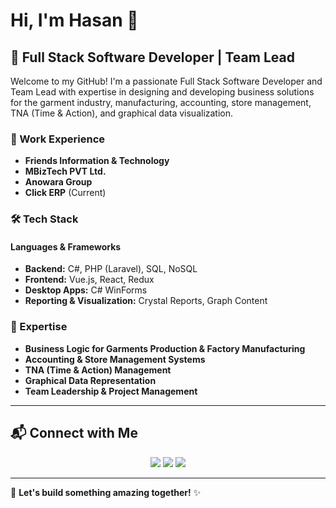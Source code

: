 # Hi, I'm Hasan 👋

## 🚀 Full Stack Software Developer | Team Lead

Welcome to my GitHub! I'm a passionate Full Stack Software Developer and Team Lead with expertise in designing and developing business solutions for the garment industry, manufacturing, accounting, store management, TNA (Time & Action), and graphical data visualization.

### 💼 Work Experience
- **Friends Information & Technology**
- **MBizTech PVT Ltd.**
- **Anowara Group**
- **Click ERP** (Current)

### 🛠️ Tech Stack

#### **Languages & Frameworks**
- **Backend:** C#, PHP (Laravel), SQL, NoSQL
- **Frontend:** Vue.js, React, Redux
- **Desktop Apps:** C# WinForms
- **Reporting & Visualization:** Crystal Reports, Graph Content

### 🌟 Expertise
- **Business Logic for Garments Production & Factory Manufacturing**
- **Accounting & Store Management Systems**
- **TNA (Time & Action) Management**
- **Graphical Data Representation**
- **Team Leadership & Project Management**

---

## 📬 Connect with Me

<p align="center">
  <a target="_blank" href="https://www.youtube.com/@hasansuvo5962"><img src="https://img.shields.io/badge/YouTube-FF0000?style=for-the-badge&logo=youtube&logoColor=white"/></a>
  <a target="_blank" href="https://www.linkedin.com/in/suvo98"><img src="https://img.shields.io/badge/LinkedIn-0077B5?style=for-the-badge&logo=linkedin&logoColor=white"/></a>
  <a target="_blank" href="mailto:suvohasan98@gmail.com"><img src="https://img.shields.io/badge/Gmail-D14836?style=for-the-badge&logo=gmail&logoColor=white"/></a>
</p>

---

🔹 **Let's build something amazing together!** ✨
